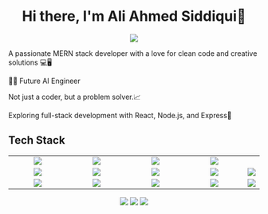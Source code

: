 <body>
  <div align="center">
    <h1> Hi there, I'm Ali Ahmed Siddiqui👋<a href="https://ali-siddiqui-portfolio.web.app/"></h1>
  </div>
<p align="center">
<a href="https://ali-siddiqui-portfolio.web.app"><img src="https://readme-typing-svg.herokuapp.com/?lines=Web+Developer;Future%20AI%20Engineer;Mern+Stack+Developer&font=Roboto&size=26&duration=3500&pause=500&center=true&width=500&height=50&color=eab676"></a>
	
<!-- ## My WordPress Course 
- [Mubashar Nouman](https://www.youtube.com/channel/UC6lUUWMyuiibsJzV8BNdaEQ)
 -->

 A passionate MERN stack developer with a love for clean code and creative solutions 💻🖥
	
👨‍💻 Future AI Engineer
	
Not just a coder, but a problem solver.📈

Exploring full-stack development with React, Node.js, and Express📌
 
<h2>Tech Stack</h2>

<table width="100">
<tr>
    <td align='center' width="200">
        <img src="https://upload.wikimedia.org/wikipedia/commons/6/6a/JavaScript-logo.png" >
    </td>
    <td align='center' width="200">
        <img src="https://encrypted-tbn0.gstatic.com/images?q=tbn:ANd9GcSlGmKtrnxElpqw3AExKXPWWBulcwjlvDJa1Q&s" >
    </td>
    <td align='center' width="200">
        <img src="https://encrypted-tbn0.gstatic.com/images?q=tbn:ANd9GcSsnAo0AW46nDiN8eGMLU49t2n_-x5beYvpRA&s" >
    </td>
    <td align='center' width="200">
        <img src="https://encrypted-tbn0.gstatic.com/images?q=tbn:ANd9GcSBwzWqFVu66ck-2u_nDBgLTZbR3cNjpUCbWg&s" >
    </td>
</tr>
 
<tr>
    <td align='center'>
        <img src="https://encrypted-tbn0.gstatic.com/images?q=tbn:ANd9GcTn0hb7G-GE2dNsT79q0cg54svesiStOlLMVg&s">
    </td>
    <td align='center'>
        <img src="https://encrypted-tbn0.gstatic.com/images?q=tbn:ANd9GcQEc9A_S6BPxCDRp5WjMFEfXrpCu1ya2OO-Lw&s">
    </td>
 <td align='center'>
        <img src="https://1000logos.net/wp-content/uploads/2020/09/CSS-Logo.png" >
    </td>
     <td align='center'>
        <img src="https://upload.wikimedia.org/wikipedia/commons/thumb/b/b2/Bootstrap_logo.svg/1280px-Bootstrap_logo.svg.png">
    </td>    
    <td align='center'>
        <img src="https://github.com/abranhe/programming-languages-logos/blob/master/src/javascript/javascript.svg">
    </td>
</tr>

<tr>
    <td align='center'>
        <img src="https://firebasestorage.googleapis.com/v0/b/foodapp-lqii.appspot.com/o/internee.pk%20raphics%2Fmain-qimg-28cadbd02699c25a88e5c78d73c7babc.webp?alt=media&token=e03aae20-c058-41a3-942b-162fdc622bd5">
    </td>
    <td align='center'>
        <img src="https://firebasestorage.googleapis.com/v0/b/foodapp-lqii.appspot.com/o/internee.pk%20raphics%2F1590522535032.png?alt=media&token=fb2cfe3b-0b15-48e6-8abd-1e1b0b8308f2">
    </td>
 <td align='center'>
        <img src="https://firebasestorage.googleapis.com/v0/b/foodapp-lqii.appspot.com/o/internee.pk%20raphics%2Fimages.png?alt=media&token=b1a763bb-970f-4c95-8e6a-c014434f9d1e" >
    </td>
     <td align='center'>
        <img src="https://firebasestorage.googleapis.com/v0/b/foodapp-lqii.appspot.com/o/internee.pk%20raphics%2F1669196979547.png?alt=media&token=03966909-94db-47e0-9e07-b82dffd79ceb">
    </td>    
    <td align='center'>
        <img src="https://upload.wikimedia.org/wikipedia/commons/thumb/4/4c/Typescript_logo_2020.svg/1200px-Typescript_logo_2020.svg.png">
    </td>
</tr>
 

    
</table>
</p>
<p align="center">
<a href="https://www.linkedin.com/in/ali-ahmed-siddiqui-290b14294/"><img src="https://cdn-icons-png.flaticon.com/512/174/174857.png"/></a>
<a href="mailto:aliahmedsiddiqui48@gmail.com"><img src="https://seeklogo.com/images/G/gmail-new-2020-logo-32DBE11BB4-seeklogo.com.png"/></a>
<a href="https://www.instagram.com/aliahmedsiddiqui786/"><img src="https://encrypted-tbn0.gstatic.com/images?q=tbn:ANd9GcQHP2W0X8Bj9Wwou8Y5Iv2q_Aa-nME9SMwEAA&s"/></a>
 </p>
 
<br>
